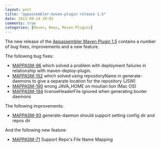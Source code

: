 ```yaml
---
layout: post
title: "appassembler-maven-plugin release 1.5"
date: 2013-09-14 20:02
comments: true
categories: [Maven, News, Maven-Plugins]
---
```

The new release of the [Appassembler Maven Plugin 1.5](http://mojo.codehaus.org/appassembler/appassembler-maven-plugin/)
contains a number of bug fixes, improvements and a new feature.

<!-- more -->
The following bug fixes:

 * [MAPPASM-96](http://jira.codehaus.org/browse/MAPPASM-96) which solved a problem with deployment failures 
in relationship with maven-deploy-plugin.
 * [MAPPASM-152](http://jira.codehaus.org/browse/MAPPASM-152) which solved using repositoryName in generate-daemons to give a separate location 
for the repository (JSW)
 * [MAPPASM-190](http://jira.codehaus.org/browse/MAPPASM-190) wrong JAVA_HOME on moutian lion (Mac OS)
 * [MAPPASM-194](http://jira.codehaus.org/browse/MAPPASM-194) licenseHeaderFile ignored when generating booter daemons


The following improvements:

 * [MAPPASM-93](http://jira.codehaus.org/browse/MAPPASM-194) generate-daemon should support setting config dir and repos dir

And the following new feature:

 * [MAPPASM-71](http://jira.codehaus.org/browse/MAPPASM-71) Support Repo's File Name Mapping

